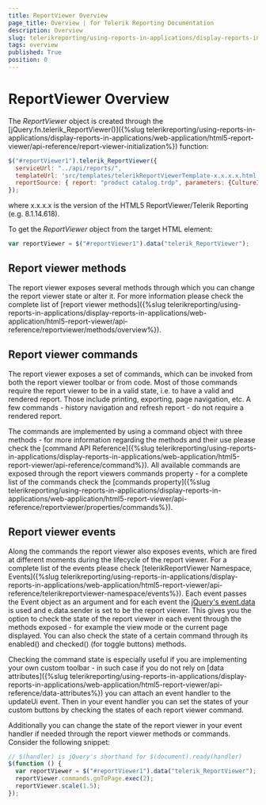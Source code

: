 ```yaml
---
title: ReportViewer Overview
page_title: Overview | for Telerik Reporting Documentation
description: Overview
slug: telerikreporting/using-reports-in-applications/display-reports-in-applications/web-application/html5-report-viewer/api-reference/reportviewer/overview
tags: overview
published: True
position: 0
---
```


# ReportViewer Overview



The *ReportViewer*  object is created through the [jQuery.fn.telerik_ReportViewer()]({%slug telerikreporting/using-reports-in-applications/display-reports-in-applications/web-application/html5-report-viewer/api-reference/report-viewer-initialization%}) function:                    

    
````js
$("#reportViewer1").telerik_ReportViewer({
  serviceUrl: "../api/reports/",
  templateUrl: 'src/templates/telerikReportViewerTemplate-x.x.x.x.html',
  reportSource: { report: "product catalog.trdp", parameters: {CultureID: "en"} }
});
````

where x.x.x.x is the version of the HTML5 ReportViewer/Telerik Reporting (e.g. 8.1.14.618).

To get the *ReportViewer*  object from the target HTML element:         

    
````js
var reportViewer = $("#reportViewer1").data("telerik_ReportViewer");
````

## Report viewer methods

The report viewer exposes several methods through which you can change the report viewer state or alter it.           For more information please check the complete list of [report viewer methods]({%slug telerikreporting/using-reports-in-applications/display-reports-in-applications/web-application/html5-report-viewer/api-reference/reportviewer/methods/overview%}).         

## Report viewer commands

The report viewer exposes a set of commands, which can be invoked from both the report viewer toolbar or from code.            Most of those commands require the report viewer to be in a valid state, i.e. to have a valid and rendered report.            Those include printing, exporting, page navigation, etc. A few commands - history navigation and refresh report - do not require a rendered report.         

The commands are implemented by using a command object with three methods -           for more information regarding the methods and their use please check the            [command API Reference]({%slug telerikreporting/using-reports-in-applications/display-reports-in-applications/web-application/html5-report-viewer/api-reference/command%}).           All available commands are exposed through the report viewers commands property -           for a complete list of the commands check the [commands property]({%slug telerikreporting/using-reports-in-applications/display-reports-in-applications/web-application/html5-report-viewer/api-reference/reportviewer/properties/commands%}).         

## Report viewer events

Along the commands the report viewer also exposes events, which are fired at different moments during the lifecycle of the report viewer.            For a complete list of the events please check [telerikReportViewer Namespace, Events]({%slug telerikreporting/using-reports-in-applications/display-reports-in-applications/web-application/html5-report-viewer/api-reference/telerikreportviewer-namespace/events%}).            Each event passes the Event object as an argument and for each event the             [jQuery's event.data](https://api.jquery.com/event.data/)  is used and e.data.sender is set to be the report viewer.            This gives you the option to check the state of the report viewer in each event through the methods exposed -            for example the view mode or the current page displayed.            You can also check the state of a certain command through its enabled() and checked() (for toggle buttons) methods.         

Checking the command state is especially useful if you are implementing your own custom toolbar -            in such case if you do not rely on [data attributes]({%slug telerikreporting/using-reports-in-applications/display-reports-in-applications/web-application/html5-report-viewer/api-reference/data-attributes%}) you can attach an event handler to the updateUi event.            Then in your event handler you can set the states of your custom buttons by checking the states of each report viewer command.         

Additionally you can change the state of the report viewer in your event handler if needed through the report viewer methods or commands.            Consider the following snippet:         

    
````js
// $(handler) is jQuery's shorthand for $(document).ready(handler)
$(function () {
  var reportViewer = $("#reportViewer1").data("telerik_ReportViewer");
  reportViewer.commands.goToPage.exec(2);
  reportViewer.scale(1.5);
});
````

